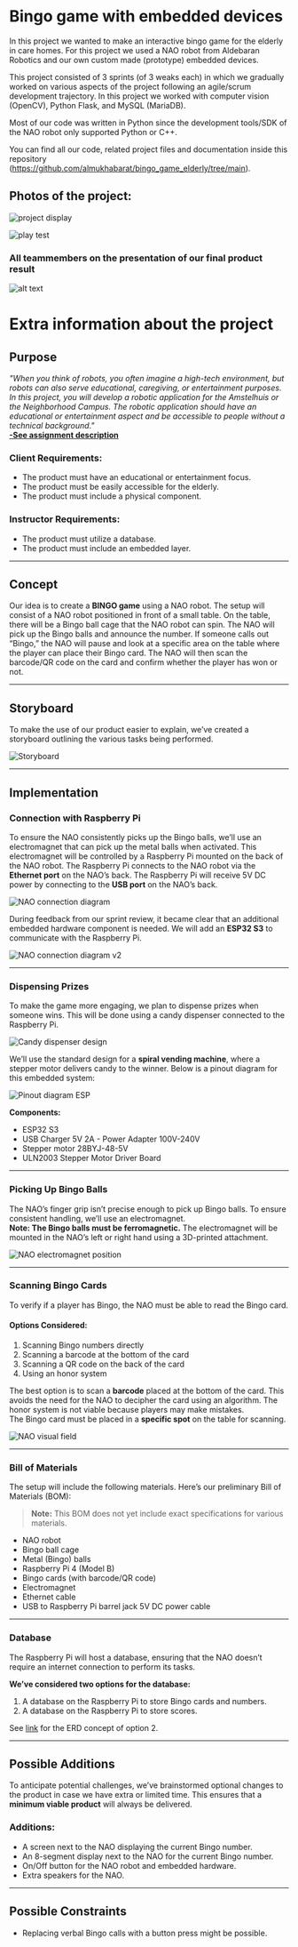 # Bingo game with embedded devices

In this project we wanted to make an interactive bingo game for the elderly in care homes. For this project we used a NAO robot from Aldebaran Robotics and our own custom made (prototype) embedded devices. 

This project consisted of 3 sprints (of 3 weaks each) in which we gradually worked on various aspects of the project following an agile/scrum development trajectory. In this project we worked with computer vision (OpenCV), Python Flask, and MySQL (MariaDB). 

Most of our code was written in Python since the development tools/SDK of the NAO robot only supported Python or C++.

You can find all our code, related project files and documentation inside this repository (https://github.com/almukhabarat/bingo_game_elderly/tree/main).

## Photos of the project:

![project display](20240610_135926.jpg)

![play test](20240611_103022.jpg)

### All teammembers on the presentation of our final product result
![alt text](20240611_103630.jpg)

# Extra information about the project

## Purpose

*"When you think of robots, you often imagine a high-tech environment, but robots can also serve educational, caregiving, or entertainment purposes. In this project, you will develop a robotic application for the Amstelhuis or the Neighborhood Campus. The robotic application should have an educational or entertainment aspect and be accessible to people without a technical background."*  
[**-See assignment description**](../opdracht/assignment.md)

### Client Requirements:

- The product must have an educational or entertainment focus.  
- The product must be easily accessible for the elderly.  
- The product must include a physical component.

### Instructor Requirements:

- The product must utilize a database.  
- The product must include an embedded layer.  

---

## Concept

Our idea is to create a **BINGO game** using a NAO robot. The setup will consist of a NAO robot positioned in front of a small table. On the table, there will be a Bingo ball cage that the NAO robot can spin. The NAO will pick up the Bingo balls and announce the number. If someone calls out “Bingo,” the NAO will pause and look at a specific area on the table where the player can place their Bingo card. The NAO will then scan the barcode/QR code on the card and confirm whether the player has won or not.

---

## Storyboard

To make the use of our product easier to explain, we’ve created a storyboard outlining the various tasks being performed.

![Storyboard](../assets/storyboard.png)

---

## Implementation

### Connection with Raspberry Pi

To ensure the NAO consistently picks up the Bingo balls, we’ll use an electromagnet that can pick up the metal balls when activated. This electromagnet will be controlled by a Raspberry Pi mounted on the back of the NAO robot. The Raspberry Pi connects to the NAO robot via the **Ethernet port** on the NAO’s back. The Raspberry Pi will receive 5V DC power by connecting to the **USB port** on the NAO’s back.

![NAO connection diagram](../assets/naoConnectionDiagram.png)

During feedback from our sprint review, it became clear that an additional embedded hardware component is needed. We will add an **ESP32 S3** to communicate with the Raspberry Pi.

![NAO connection diagram v2](../assets/naoConnectionDiagramv2.png)

---

### Dispensing Prizes

To make the game more engaging, we plan to dispense prizes when someone wins. This will be done using a candy dispenser connected to the Raspberry Pi.

![Candy dispenser design](../assets/OntwerpPrijzenUitgeven.png)

We’ll use the standard design for a **spiral vending machine**, where a stepper motor delivers candy to the winner. Below is a pinout diagram for this embedded system:

![Pinout diagram ESP](../assets/pinoutDiagram.png)

**Components:**
- ESP32 S3  
- USB Charger 5V 2A - Power Adapter 100V-240V  
- Stepper motor 28BYJ-48-5V  
- ULN2003 Stepper Motor Driver Board  

---

### Picking Up Bingo Balls

The NAO’s finger grip isn’t precise enough to pick up Bingo balls. To ensure consistent handling, we’ll use an electromagnet.  
**Note: The Bingo balls must be ferromagnetic.** The electromagnet will be mounted in the NAO’s left or right hand using a 3D-printed attachment.

![NAO electromagnet position](../assets/naoElectromagnetPosition.png)

---

### Scanning Bingo Cards

To verify if a player has Bingo, the NAO must be able to read the Bingo card.

#### Options Considered:

1. Scanning Bingo numbers directly  
2. Scanning a barcode at the bottom of the card  
3. Scanning a QR code on the back of the card  
4. Using an honor system  

The best option is to scan a **barcode** placed at the bottom of the card. This avoids the need for the NAO to decipher the card using an algorithm. The honor system is not viable because players may make mistakes.  
The Bingo card must be placed in a **specific spot** on the table for scanning.  

![NAO visual field](../assets/naoVisualField.png)

---

### Bill of Materials

The setup will include the following materials. Here’s our preliminary Bill of Materials (BOM):  

>**Note:** This BOM does not yet include exact specifications for various materials.  

- NAO robot  
- Bingo ball cage  
- Metal (Bingo) balls  
- Raspberry Pi 4 (Model B)  
- Bingo cards (with barcode/QR code)  
- Electromagnet  
- Ethernet cable  
- USB to Raspberry Pi barrel jack 5V DC power cable  

---

### Database

The Raspberry Pi will host a database, ensuring that the NAO doesn’t require an internet connection to perform its tasks.

**We’ve considered two options for the database:**
1. A database on the Raspberry Pi to store Bingo cards and numbers.  
2. A database on the Raspberry Pi to store scores.  

See [link](../database/database_erd_concept.md) for the ERD concept of option 2.

---

## Possible Additions

To anticipate potential challenges, we’ve brainstormed optional changes to the product in case we have extra or limited time. This ensures that a **minimum viable product** will always be delivered.

### Additions:
- A screen next to the NAO displaying the current Bingo number.  
- An 8-segment display next to the NAO for the current Bingo number.  
- On/Off button for the NAO robot and embedded hardware.  
- Extra speakers for the NAO.

---

## Possible Constraints

- Replacing verbal Bingo calls with a button press might be possible.  

